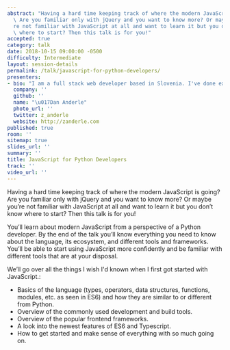 ```yaml
---
abstract: "Having a hard time keeping track of where the modern JavaScript is going?\
  \ Are you familiar only with jQuery and you want to know more? Or maybe you'\
  re not familiar with JavaScript at all and want to learn it but you don't know\
  \ where to start? Then this talk is for you!"
accepted: true
category: talk
date: 2018-10-15 09:00:00 -0500
difficulty: Intermediate
layout: session-details
permalink: /talk/javascript-for-python-developers/
presenters:
- bio: "I am a full stack web developer based in Slovenia. I've done extensive work with Django and Python and in the recent years I've been doing more and more frontend work. When I'm not coding, I'm immersed in music, having a good beer or playing board games. Ask me about Louis Armstrong and I won't shut up for days."
  company: ''
  github: ''
  name: "\u017Dan Anderle"
  photo_url: ''
  twitter: z_anderle
  website: http://zanderle.com
published: true
room: ''
sitemap: true
slides_url: ''
summary: ''
title: JavaScript for Python Developers
track: ''
video_url: ''
---
```


Having a hard time keeping track of where the modern JavaScript is going? Are you familiar only with jQuery and you want to know more? Or maybe you’re not familiar with JavaScript at all and want to learn it but you don’t know where to start? Then this talk is for you!

You’ll learn about modern JavaScript from a perspective of a Python developer. By the end of the talk you’ll know everything you need to know about the language, its ecosystem, and different tools and frameworks. You’ll be able to start using JavaScript more confidently and be familiar with different tools that are at your disposal.

We’ll go over all the things I wish I'd known when I first got started with JavaScript.:

- Basics of the language (types, operators, data structures, functions, modules, etc. as seen in ES6) and how they are similar to or different from Python.  
- Overview of the commonly used development and build tools.  
- Overview of the popular frontend frameworks.  
- A look into the newest features of ES6 and Typescript.  
- How to get started and make sense of everything with so much going on.
